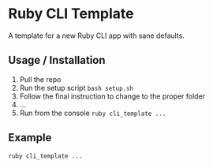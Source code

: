 # Ruby CLI Template

A template for a new Ruby CLI app with sane defaults.

## Usage / Installation

1. Pull the repo
1. Run the setup script `bash setup.sh`
1. Follow the final instruction to change to the proper folder
1. ...
1. Run from the console `ruby cli_template ...`

## Example

`ruby cli_template ...`

